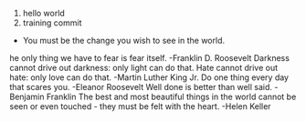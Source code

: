 1) hello world
2) training commit
- You must be the change you wish to see in the world. 

he only thing we have to fear is fear itself. -Franklin D. Roosevelt
Darkness cannot drive out darkness: only light can do that. Hate cannot drive out hate: only love can do that. -Martin Luther King Jr.
Do one thing every day that scares you. -Eleanor Roosevelt
Well done is better than well said. -Benjamin Franklin
The best and most beautiful things in the world cannot be seen or even touched - they must be felt with the heart. -Helen Keller
